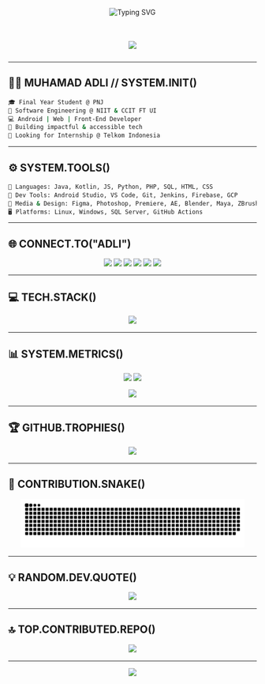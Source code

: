 
<p align="center">
  <img src="https://readme-typing-svg.demolab.com?font=Fira+Code&duration=4000&pause=500&color=00FF00&center=true&vCenter=true&width=800&lines=ACCESS+GRANTED...;Initializing+Profile...;Welcome+to+Adli's+Cyber+Lab+%F0%9F%94%91;Final+Year+Informatics+Student+%7C+PNJ;Android+%7C+Web+%7C+Front-End+Dev;Let's+Hack+Growth+%26+Impact+Together!" alt="Typing SVG" />
</p>

<h1 align="center">
  <img src="https://img.shields.io/badge/Status-Online-brightgreen?style=flat-square&logo=appveyor" />
</h1>

---

## 👨‍💻 MUHAMAD ADLI // SYSTEM.INIT()

```bash
🎓 Final Year Student @ PNJ
🧠 Software Engineering @ NIIT & CCIT FT UI
💻 Android | Web | Front-End Developer
🚀 Building impactful & accessible tech
🎯 Looking for Internship @ Telkom Indonesia
```

---

## ⚙️ SYSTEM.TOOLS()

```bash
🧬 Languages: Java, Kotlin, JS, Python, PHP, SQL, HTML, CSS
🧰 Dev Tools: Android Studio, VS Code, Git, Jenkins, Firebase, GCP
🎨 Media & Design: Figma, Photoshop, Premiere, AE, Blender, Maya, ZBrush
🖥️ Platforms: Linux, Windows, SQL Server, GitHub Actions
```

---

## 🌐 CONNECT.TO("ADLI")

<p align="center">
  <a href="https://discord.com/users/adleeee#0459"><img src="https://img.shields.io/badge/Discord-5865F2?logo=discord&logoColor=white"></a>
  <a href="https://fb.com/muhamad%20adli"><img src="https://img.shields.io/badge/Facebook-1877F2?logo=facebook&logoColor=white"></a>
  <a href="https://instagram.com/adlidarwis_"><img src="https://img.shields.io/badge/Instagram-E4405F?logo=instagram&logoColor=white"></a>
  <a href="https://www.linkedin.com/in/muhamad-adli-1ba8b726b/"><img src="https://img.shields.io/badge/LinkedIn-0077B5?logo=linkedin&logoColor=white"></a>
  <a href="https://twitter.com/xsadrace"><img src="https://img.shields.io/badge/X-000000?logo=x&logoColor=white"></a>
  <a href="mailto:muhammadadli180603@gmail.com"><img src="https://img.shields.io/badge/Email-D14836?logo=gmail&logoColor=white"></a>
</p>

---

## 💻 TECH.STACK()

<p align="center">
  <img src="https://skillicons.dev/icons?i=java,kotlin,androidstudio,react,js,ts,php,html,css,python,nodejs,mysql,firebase,git,github,figma,linux,docker,jenkins,vscode,ps,pr,ae,xd,blender,zbrush,maya" />
</p>

---

## 📊 SYSTEM.METRICS()

<p align="center">
  <img src="https://github-readme-stats.vercel.app/api?username=adlidarwis&theme=tokyonight&hide_border=true&include_all_commits=true&count_private=true" width="48%" />
  <img src="https://github-readme-streak-stats.herokuapp.com/?user=adlidarwis&theme=tokyonight&hide_border=true" width="48%" />
</p>
<p align="center">
  <img src="https://github-readme-stats.vercel.app/api/top-langs/?username=adlidarwis&layout=compact&theme=tokyonight&hide_border=true" width="48%" />
</p>

---

## 🏆 GITHUB.TROPHIES()

<p align="center">
  <img src="https://github-profile-trophy.vercel.app/?username=adlidarwis&theme=matrix&no-bg=true&no-frame=true&margin-w=6" />
</p>

---

## 🐍 CONTRIBUTION.SNAKE()

<p align="center">
  <img src="https://raw.githubusercontent.com/platane/snk/output/github-contribution-grid-snake-dark.svg" width="90%" />
</p>

---

## 💡 RANDOM.DEV.QUOTE()

<p align="center">
  <img src="https://quotes-github-readme.vercel.app/api?type=horizontal&theme=dark" />
</p>

---

## 🔝 TOP.CONTRIBUTED.REPO()

<p align="center">
  <img src="https://github-contributor-stats.vercel.app/api?username=adlidarwis&limit=5&theme=matrix&combine_all_yearly_contributions=true" />
</p>

---

<p align="center">
  <img src="https://visitcount.itsvg.in/api?id=adlidarwis&icon=2&color=6" />
</p>
